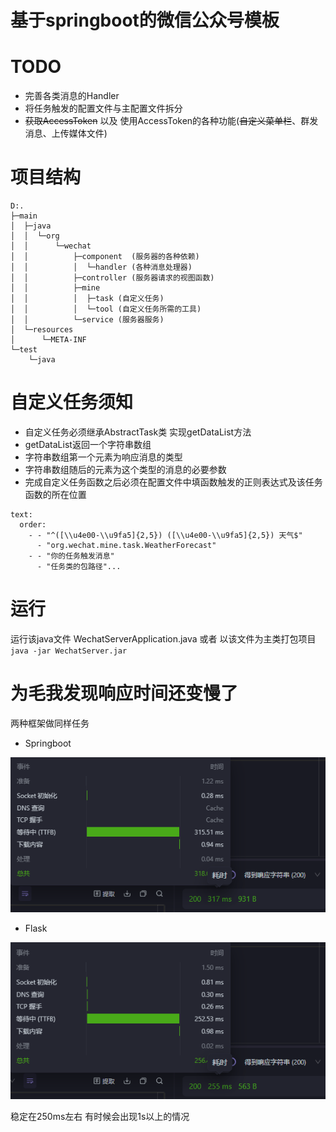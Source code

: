 # 基于springboot的微信公众号模板

# TODO
- 完善各类消息的Handler
- 将任务触发的配置文件与主配置文件拆分
- ~~获取AccessToken~~ 以及 使用AccessToken的各种功能(~~自定义菜单栏~~、群发消息、上传媒体文件)

# 项目结构
```
D:.
├─main
│  ├─java
│  │  └─org
│  │      └─wechat
│  │          ├─component  (服务器的各种依赖)
│  │          │  └─handler (各种消息处理器)
│  │          ├─controller (服务器请求的视图函数)
│  │          ├─mine
│  │          │  ├─task (自定义任务)
│  │          │  └─tool (自定义任务所需的工具)
│  │          └─service (服务器服务)
│  └─resources
│      └─META-INF
└─test
    └─java

```
# 自定义任务须知
- 自定义任务必须继承AbstractTask类 实现getDataList方法
- getDataList返回一个字符串数组
- 字符串数组第一个元素为响应消息的类型
- 字符串数组随后的元素为这个类型的消息的必要参数
- 完成自定义任务函数之后必须在配置文件中填函数触发的正则表达式及该任务函数的所在位置
```
text:
  order:
    - - "^([\\u4e00-\\u9fa5]{2,5}) ([\\u4e00-\\u9fa5]{2,5}) 天气$"
      - "org.wechat.mine.task.WeatherForecast"
    - - "你的任务触发消息"
      - "任务类的包路径"...
```

# 运行
运行该java文件 WechatServerApplication.java 或者 以该文件为主类打包项目
`java -jar WechatServer.jar`

# 为毛我发现响应时间还变慢了
两种框架做同样任务
- Springboot

![img.png](doc/img.png)
- Flask

![img_1.png](doc/img_1.png)

稳定在250ms左右 有时候会出现1s以上的情况

